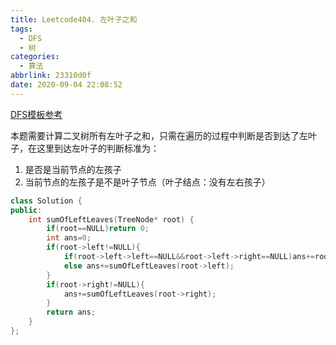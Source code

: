 ```yaml
---
title: Leetcode404. 左叶子之和
tags:
  - DFS
  - 树
categories:
  - 算法
abbrlink: 23310d0f
date: 2020-09-04 22:08:52
---
```


[DFS模板参考](./分而治之和递归的区别.md)

<!-- more -->

本题需要计算二叉树所有左叶子之和，只需在遍历的过程中判断是否到达了左叶子，在这里到达左叶子的判断标准为：

1. 是否是当前节点的左孩子
2. 当前节点的左孩子是不是叶子节点（叶子结点：没有左右孩子）

```c++
class Solution {
public:
    int sumOfLeftLeaves(TreeNode* root) {
        if(root==NULL)return 0;
        int ans=0;
        if(root->left!=NULL){
            if(root->left->left==NULL&&root->left->right==NULL)ans+=root->left->val;
            else ans+=sumOfLeftLeaves(root->left);
        }
        if(root->right!=NULL){
            ans+=sumOfLeftLeaves(root->right);
        }
        return ans;
    }
};
```



